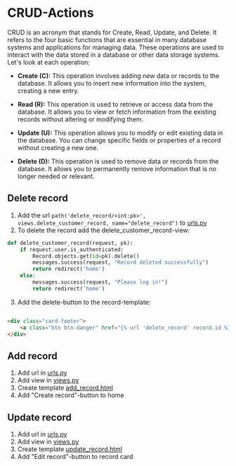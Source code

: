 # CRUD-Actions

CRUD is an acronym that stands for Create, Read, Update, and Delete. It refers to the four basic functions that are
essential in many database systems and applications for managing data. These operations are used to interact with the
data stored in a database or other data storage systems. Let's look at each operation:

- **Create (C):** This operation involves adding new data or records to the database. It allows you to insert new
  information into the system, creating a new entry.

- **Read (R):** This operation is used to retrieve or access data from the database. It allows you to view or fetch
  information from the existing records without altering or modifying them.

- **Update (U):** This operation allows you to modify or edit existing data in the database. You can change specific
  fields or properties of a record without creating a new one.

- **Delete (D):** This operation is used to remove data or records from the database. It allows you to permanently
  remove information that is no longer needed or relevant.

## Delete record

1. Add the url `path('delete_record/<int:pk>', views.delete_customer_record, name="delete_record")`
   to [urls.py](../dcrm/website/urls.py)
2. To delete the record add the delete_customer_record-view:

```python
def delete_customer_record(request, pk):
    if request.user.is_authenticated:
        Record.objects.get(id=pk).delete()
        messages.success(request, "Record deleted successfully")
        return redirect('home')
    else:
        messages.success(request, "Please log in!")
        return redirect('home')
```

3. Add the delete-button to the record-template:

```html

<div class="card-footer">
    <a class="btn btn-danger" href="{% url 'delete_record' record.id %}">Delete</a>
</div>
```

## Add record

1. Add url in [urls.py](../dcrm/website/urls.py)
2. Add view in [views.py](../dcrm/website/views.py)
3. Create template [add_record.html](../dcrm/website/templates/add_record.html)
4. Add "Create record"-button to home

## Update record

1. Add url in [urls.py](../dcrm/website/urls.py)
2. Add view in [views.py](../dcrm/website/views.py)
3. Create template [update_record.html](../dcrm/website/templates/update_record.html)
4. Add "Edit record"-button to record card

